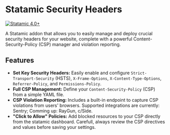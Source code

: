 # Statamic Security Headers

[![Statamic 4.0+](https://img.shields.io/badge/Statamic-4.0%2B-FF269E?style=for-the-badge&logo=statamic)](https://statamic.com)

A Statamic addon that allows you to easily manage and deploy crucial security headers for your website, complete with a powerful Content-Security-Policy (CSP) manager and violation reporting.

## Features

-   **Set Key Security Headers:** Easily enable and configure `Strict-Transport-Security` (HSTS), `X-Frame-Options`, `X-Content-Type-Options`, `Referrer-Policy`, and `Permissions-Policy`.
-   **Full CSP Management:** Define your `Content-Security-Policy` (CSP) from a simple YAML file.
-   **CSP Violation Reporting:** Includes a built-in endpoint to capture CSP violations from users' browsers. Supported integrations are currently: Sentry; Comming up: RayGun, c/Side.
-   **"Click to Allow" Policies:** Add blocked resources to your CSP directly from the statamic dashboard. Carefull, always review the CSP directives and values before saving your settings.
